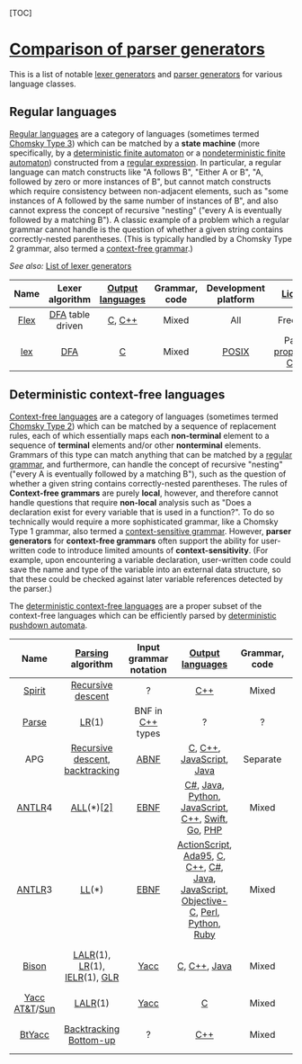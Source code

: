 [TOC]



# [Comparison of parser generators](https://en.wikipedia.org/wiki/Comparison_of_parser_generators)

This is a list of notable [lexer generators](https://en.wikipedia.org/wiki/Lexer_generator) and [parser generators](https://en.wikipedia.org/wiki/Parser_generator) for various language classes.

## Regular languages

[Regular languages](https://en.wikipedia.org/wiki/Regular_language) are a category of languages (sometimes termed [Chomsky Type 3](https://en.wikipedia.org/wiki/Chomsky_hierarchy)) which can be matched by a **state machine** (more specifically, by a [deterministic finite automaton](https://en.wikipedia.org/wiki/Deterministic_finite_automaton) or a [nondeterministic finite automaton](https://en.wikipedia.org/wiki/Nondeterministic_finite_automaton)) constructed from a [regular expression](https://en.wikipedia.org/wiki/Regular_expression). In particular, a regular language can match constructs like "A follows B", "Either A or B", "A, followed by zero or more instances of B", but cannot match constructs which require consistency between non-adjacent elements, such as "some instances of A followed by the same number of instances of B", and also cannot express the concept of recursive "nesting" ("every A is eventually followed by a matching B"). A classic example of a problem which a regular grammar cannot handle is the question of whether a given string contains correctly-nested parentheses. (This is typically handled by a Chomsky Type 2 grammar, also termed a [context-free grammar](https://en.wikipedia.org/wiki/Context-free_grammar).)

*See also:* [List of lexer generators](https://en.wikipedia.org/wiki/List_of_lexer_generators)

|                             Name                             |                       Lexer algorithm                        | [Output languages](https://en.wikipedia.org/wiki/Programming_language) | Grammar, code |             Development platform             |  [License](https://en.wikipedia.org/wiki/Software_license)   |
| :----------------------------------------------------------: | :----------------------------------------------------------: | :----------------------------------------------------------: | :-----------: | :------------------------------------------: | :----------------------------------------------------------: |
| [Flex](https://en.wikipedia.org/wiki/Flex_(lexical_analyser_generator)) | [DFA](https://en.wikipedia.org/wiki/Deterministic_finite_automaton) table driven | [C](https://en.wikipedia.org/wiki/C_(programming_language)), [C++](https://en.wikipedia.org/wiki/C%2B%2B) |     Mixed     |                     All                      |   Free, [BSD](https://en.wikipedia.org/wiki/BSD_licenses)    |
|     [lex](https://en.wikipedia.org/wiki/Lex_(software))      | [DFA](https://en.wikipedia.org/wiki/Deterministic_finite_automaton) | [C](https://en.wikipedia.org/wiki/C_(programming_language))  |     Mixed     | [POSIX](https://en.wikipedia.org/wiki/POSIX) | Partial, [proprietary](https://en.wikipedia.org/wiki/Proprietary_software), [CDDL](https://en.wikipedia.org/wiki/Common_Development_and_Distribution_License) |



## Deterministic context-free languages

[Context-free languages](https://en.wikipedia.org/wiki/Context-free_language) are a category of languages (sometimes termed [Chomsky Type 2](https://en.wikipedia.org/wiki/Chomsky_hierarchy)) which can be matched by a sequence of replacement rules, each of which essentially maps each **non-terminal** element to a sequence of **terminal** elements and/or other **nonterminal** elements. Grammars of this type can match anything that can be matched by a [regular grammar](https://en.wikipedia.org/wiki/Regular_grammar), and furthermore, can handle the concept of recursive "nesting" ("every A is eventually followed by a matching B"), such as the question of whether a given string contains correctly-nested parentheses. The rules of **Context-free grammars** are purely **local**, however, and therefore cannot handle questions that require **non-local** analysis such as "Does a declaration exist for every variable that is used in a function?". To do so technically would require a more sophisticated grammar, like a Chomsky Type 1 grammar, also termed a [context-sensitive grammar](https://en.wikipedia.org/wiki/Context-sensitive_grammar). However, **parser generators** for **context-free grammars** often support the ability for user-written code to introduce limited amounts of **context-sensitivity**. (For example, upon encountering a variable declaration, user-written code could save the name and type of the variable into an external data structure, so that these could be checked against later variable references detected by the parser.)

The [deterministic context-free languages](https://en.wikipedia.org/wiki/Deterministic_context-free_language) are a proper subset of the context-free languages which can be efficiently parsed by [deterministic pushdown automata](https://en.wikipedia.org/wiki/Deterministic_pushdown_automata).

|                             Name                             |  [Parsing](https://en.wikipedia.org/wiki/Parsing) algorithm  |                    Input grammar notation                    | [Output languages](https://en.wikipedia.org/wiki/Programming_language) | Grammar, code | [Lexer](https://en.wikipedia.org/wiki/Lexical_analyzer) |                     Development platform                     | [IDE](https://en.wikipedia.org/wiki/Integrated_development_environment) |  [License](https://en.wikipedia.org/wiki/Software_license)   |
| :----------------------------------------------------------: | :----------------------------------------------------------: | :----------------------------------------------------------: | :----------------------------------------------------------: | :-----------: | :-----------------------------------------------------: | :----------------------------------------------------------: | :----------------------------------------------------------: | :----------------------------------------------------------: |
| [Spirit](https://en.wikipedia.org/wiki/Spirit_Parser_Framework) | [Recursive descent](https://en.wikipedia.org/wiki/Recursive_descent_parser) |                              ?                               |         [C++](https://en.wikipedia.org/wiki/C%2B%2B)         |     Mixed     |                        internal                         |                             All                              |                              No                              | Free, [Boost](https://en.wikipedia.org/wiki/Boost_Software_License) |
|         [Parse](https://github.com/MathiasVP/Parse/)         |  [LR](https://en.wikipedia.org/wiki/Canonical_LR_parser)(1)  |  BNF in [C++](https://en.wikipedia.org/wiki/C%2B%2B) types   |                              ?                               |       ?       |                          none                           |                   C++11 standard compiler                    |                              No                              |    Free, [MIT](https://en.wikipedia.org/wiki/MIT_License)    |
|                             APG                              | [Recursive descent](https://en.wikipedia.org/wiki/Recursive_descent), [backtracking](https://en.wikipedia.org/wiki/Backtracking) |          [ABNF](https://en.wikipedia.org/wiki/ABNF)          | [C](https://en.wikipedia.org/wiki/C_(programming_language)), [C++](https://en.wikipedia.org/wiki/C%2B%2B), [JavaScript](https://en.wikipedia.org/wiki/JavaScript), [Java](https://en.wikipedia.org/wiki/Java_(programming_language)) |   Separate    |                          none                           |                             All                              |                              No                              | Free, [GNU GPL](https://en.wikipedia.org/wiki/GNU_General_Public_License) |
|        [ANTLR](https://en.wikipedia.org/wiki/ANTLR)4         | [ALL](https://en.wikipedia.org/wiki/LL_parser)(*)[[2\]](https://en.wikipedia.org/wiki/Comparison_of_parser_generators#cite_note-2) | [EBNF](https://en.wikipedia.org/wiki/Extended_Backus–Naur_form) | [C#](https://en.wikipedia.org/wiki/C_Sharp_(programming_language)), [Java](https://en.wikipedia.org/wiki/Java_(programming_language)), [Python](https://en.wikipedia.org/wiki/Python_(programming_language)), [JavaScript](https://en.wikipedia.org/wiki/JavaScript), [C++](https://en.wikipedia.org/wiki/C%2B%2B), [Swift](https://en.wikipedia.org/wiki/Swift_(programming_language)), [Go](https://en.wikipedia.org/wiki/Go_(programming_language)), [PHP](https://en.wikipedia.org/wiki/PHP) |     Mixed     |                        generated                        | [Java virtual machine](https://en.wikipedia.org/wiki/Java_virtual_machine) |                             Yes                              |   Free, [BSD](https://en.wikipedia.org/wiki/BSD_licenses)    |
|        [ANTLR](https://en.wikipedia.org/wiki/ANTLR)3         |       [LL](https://en.wikipedia.org/wiki/LL_parser)(*)       | [EBNF](https://en.wikipedia.org/wiki/Extended_Backus–Naur_form) | [ActionScript](https://en.wikipedia.org/wiki/ActionScript), [Ada95](https://en.wikipedia.org/wiki/Ada_(programming_language)), [C](https://en.wikipedia.org/wiki/C_(programming_language)), [C++](https://en.wikipedia.org/wiki/C%2B%2B), [C#](https://en.wikipedia.org/wiki/C_Sharp_(programming_language)), [Java](https://en.wikipedia.org/wiki/Java_(programming_language)), [JavaScript](https://en.wikipedia.org/wiki/JavaScript), [Objective-C](https://en.wikipedia.org/wiki/Objective-C), [Perl](https://en.wikipedia.org/wiki/Perl), [Python](https://en.wikipedia.org/wiki/Python_(programming_language)), [Ruby](https://en.wikipedia.org/wiki/Ruby_(programming_language)) |     Mixed     |                        generated                        | [Java virtual machine](https://en.wikipedia.org/wiki/Java_virtual_machine) |                             Yes                              |   Free, [BSD](https://en.wikipedia.org/wiki/BSD_licenses)    |
|       [Bison](https://en.wikipedia.org/wiki/GNU_Bison)       | [LALR](https://en.wikipedia.org/wiki/LALR_parser)(1), [LR](https://en.wikipedia.org/wiki/Canonical_LR_parser)(1), [IELR](https://en.wikipedia.org/w/index.php?title=IELR_parser&action=edit&redlink=1)(1), [GLR](https://en.wikipedia.org/wiki/GLR_parser) |          [Yacc](https://en.wikipedia.org/wiki/Yacc)          | [C](https://en.wikipedia.org/wiki/C_(programming_language)), [C++](https://en.wikipedia.org/wiki/C%2B%2B), [Java](https://en.wikipedia.org/wiki/Java_(programming_language)) |     Mixed     |                        external                         |                             All                              |                              No                              | Free, [GNU GPL](https://en.wikipedia.org/wiki/GNU_General_Public_License) with exception |
| [Yacc](https://en.wikipedia.org/wiki/Yacc) [AT&T](https://en.wikipedia.org/wiki/AT%26T_Corporation)/[Sun](https://en.wikipedia.org/wiki/Sun_Microsystems) |     [LALR](https://en.wikipedia.org/wiki/LALR_parser)(1)     |          [Yacc](https://en.wikipedia.org/wiki/Yacc)          | [C](https://en.wikipedia.org/wiki/C_(programming_language))  |     Mixed     |                        external                         |         [POSIX](https://en.wikipedia.org/wiki/POSIX)         |                              No                              | Free, [CPL](https://en.wikipedia.org/wiki/Common_Public_License) & [CDDL](https://en.wikipedia.org/wiki/Common_Development_and_Distribution_License) |
| [BtYacc](https://en.wikipedia.org/w/index.php?title=BtYacc&action=edit&redlink=1) | [Backtracking](https://en.wikipedia.org/wiki/Backtracking) [Bottom-up](https://en.wikipedia.org/wiki/Bottom-up_parsing) |                              ?                               |         [C++](https://en.wikipedia.org/wiki/C%2B%2B)         |     Mixed     |                        external                         |                             All                              |                              No                              | Free, [public domain](https://en.wikipedia.org/wiki/Public_domain) |

